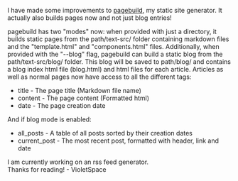 I have made some improvements to [pagebuild](https://github.com/VioletSpace/pagebuild), my static site generator. 
It actually also builds pages now and not just blog entries!

pagebuild has two "modes" now: when provided with just a directory, it builds static pages from the path/text-src/ folder containing markdown files and the "template.html" and "components.html" files. Additionally, when provided with the "--blog" flag, pagebuild can build a static blog from the path/text-src/blog/ folder. This blog will be saved to path/blog/ and contains a blog index html file (blog.html) and html files for each article. Articles as well as normal pages now have access to all the different tags:

- title - The page title (Markdown file name)
- content - The page content (Formatted html)
- date - The page creation date

And if blog mode is enabled:
- all_posts - A table of all posts sorted by their creation dates
- current_post - The most recent post, formatted with header, link and date

I am currently working on an rss feed generator.<br>
Thanks for reading! - VioletSpace